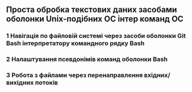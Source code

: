 ## Проста обробка текстових даних засобами оболонки Unix-подібних ОС інтер команд ОС

### 1 Навігація по файловій системі через засоби оболонки Git Bash інтерпретатору командного рядку Bash

### 2 Налаштування псевдонімів команд оболонки Bash

### 3 Робота з файлами через перенаправлення вхідних/вихідних потоків

